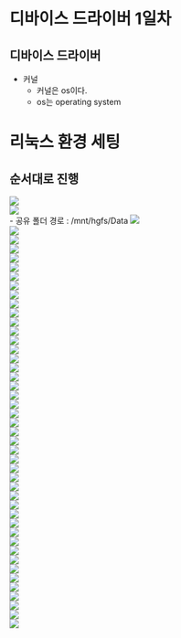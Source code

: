 # 디바이스 드라이버 1일차
## 디바이스 드라이버
- 커널
  - 커널은 os이다.
  - os는 operating system 
# 리눅스 환경 세팅
## 순서대로 진행
![](./0708_001.png)  
![](./0708_002.png)  
    - 공유 폴더 경로 : /mnt/hgfs/Data
![](./0708_003.png)  
![](./0708_004.png)  
![](./0708_005.png)  
![](./0708_006.png)  
![](./0708_007.png)  
![](./0708_008.png)  
![](./0708_009.png)  
![](./0708_010.png)  
![](./0708_011.png)  
![](./0708_012.png)  
![](./0708_013.png)  
![](./0708_014.png)  
![](./0708_015.png)  
![](./0708_016.png)  
![](./0708_017.png)  
![](./0708_018.png)  
![](./0708_019.png)  
![](./0708_020.png)  
![](./0708_021.png)  
![](./0708_022.png)  
![](./0708_023.png)  
![](./0708_024.png)  
![](./0708_025.png)  
![](./0708_026.png)  
![](./0708_027.png)  
![](./0708_028.png)  
![](./0708_029.png)  
![](./0708_030.png)  
![](./0708_031.png)  
![](./0708_032.png)  
![](./0708_033.png)  
![](./0708_034.png)  
![](./0708_035.png)  
![](./0708_036.png)  
![](./0708_037.png)  
![](./0708_038.png)  
![](./0708_039.png)  
![](./0708_040.png)  
![](./0708_041.png)  
![](./0708_042.png)  
![](./0708_043.png)  
![](./0708_044.png)  
![](./0708_045.png)  
![](./0708_046.png)  
![](./0708_047.png)  





